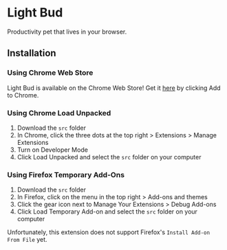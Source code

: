 # Light Bud
Productivity pet that lives in your browser.

## Installation

### Using Chrome Web Store
Light Bud is available on the Chrome Web Store! Get it [here](https://chromewebstore.google.com/detail/light-bud/gicjhafihgpncfodokaehbghgkgnjfdg) by clicking Add to Chrome.

### Using Chrome Load Unpacked
1. Download the `src` folder
1. In Chrome, click the three dots at the top right > Extensions > Manage Extensions
1. Turn on Developer Mode
1. Click Load Unpacked and select the `src` folder on your computer


### Using Firefox Temporary Add-Ons
1. Download the `src` folder
1. In Firefox, click on the menu in the top right > Add-ons and themes
1. Click the gear icon next to Manage Your Extensions > Debug Add-ons
1. Click Load Temporary Add-on and select the `src` folder on your computer

Unfortunately, this extension does not support Firefox's `Install Add-on From File` yet.